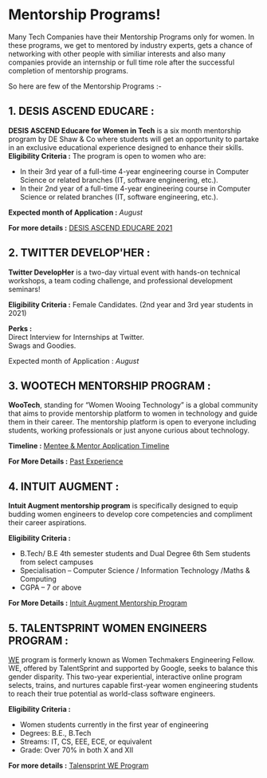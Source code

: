 # Mentorship Programs!

Many Tech Companies have their Mentorship Programs only for women. In these programs, we get to mentored by industry experts, gets a chance of networking with other people with similiar interests and also many companies provide an internship or full time role after the successful completion of mentorship programs.

So here are few of the Mentorship Programs :-



## 1. DESIS ASCEND EDUCARE :

**DESIS ASCEND Educare for Women in Tech** is a six month mentorship program by DE Shaw & Co where students will get an opportunity to partake in an exclusive educational experience designed to enhance their skills. 
  **Eligibility Criteria :** The program is open to women who are:  

-   In their 3rd  year of a full-time 4-year engineering course in Computer Science or related branches (IT, software engineering, etc.).
-   In their 2nd  year of a full-time 4-year engineering course in Computer Science or related branches (IT, software engineering, etc.). 

**Expected month of Application :** *August* 

**For more details :** [DESIS ASCEND EDUCARE 2021](https://www.deshaw.com/forms/OERCQTZFNjEtQUIyQi00ODkwLTlBODktMkU2MDQ1NzQwRUE4)

## 2. TWITTER DEVELOP'HER :


  
**Twitter DevelopHer** is a two-day virtual event with hands-on technical workshops, a team coding challenge, and professional development seminars!

  
**Eligibility Criteria :** Female Candidates.  (2nd year and 3rd year students in 2021)
  
**Perks :**  
Direct Interview for Internships at Twitter.  
Swags and Goodies.

Expected month of Application : *August* 

## 3. WOOTECH MENTORSHIP PROGRAM :



**WooTech**, standing for “Women Wooing Technology” is a global community that aims to provide mentorship platform to women in technology and guide them in their career. The mentorship platform is open to everyone including students, working professionals or just anyone curious about technology.

**Timeline :** [Mentee & Mentor Application Timeline](https://sites.google.com/wootech.org/volunteer-2019/timeline?authuser=0)

**For More Details :** [Past Experience ](https://medium.com/climb-dtu/my-wootech-mentorship-program-experience-a347fdc3a80f) 

## 4. INTUIT AUGMENT :

**Intuit Augment mentorship program** is specifically designed to equip budding women engineers to develop core competencies and compliment their career aspirations.


**Eligibility Criteria :**

-   B.Tech/ B.E 4th semester students and Dual Degree 6th Sem students from select campuses
-   Specialisation – Computer Science / Information Technology /Maths & Computing
-   CGPA – 7 or above

**For More Details :** [Intuit Augment Mentorship Program](https://www.surveymonkey.com/r/INTUIT_2020)


## 5.  TALENTSPRINT WOMEN ENGINEERS PROGRAM :


[WE](https://we.talentsprint.com/index.html#) program is formerly known as Women Techmakers Engineering Fellow. WE, offered by TalentSprint and supported by Google, seeks to balance this gender disparity. This two-year experiential, interactive online program selects, trains, and nurtures capable first-year women engineering students to reach their true potential as world-class software engineers.

**Eligibility Criteria :** 
-   Women students currently in the first year of engineering
-   Degrees: B.E., B.Tech
-   Streams: IT, CS, EEE, ECE, or equivalent
-   Grade: Over 70% in both X and XII


**For more details :** [Talensprint WE Program](https://chetasshree.medium.com/how-i-got-selected-for-the-talentsprint-women-engineers-we-program-powered-by-google-a76b0cfb4a3)
